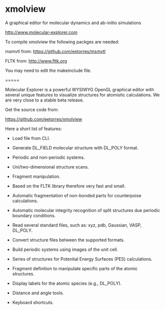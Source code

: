 # xmolview
A graphical editor for molecular dynamics and ab-initio simulations

http://www.molecular-explorer.com

To compile xmolview the following packges are needed:

msmvtl from: https://github.com/eetorres/msmvtl

FLTK from: http://www.fltk.org

You may need to edit the makeinclude file.

=====

Molecular Explorer is a powerful WYSIWYG OpenGL graphical editor with several unique features to visualize structures for atomistic calculations. We are very close to a stable beta release.

Get the source code from:

https://github.com/eetorres/xmolview

Here a short list of features:

+ Load file from CLI.

+ Generate DL_FIELD molecular structure with DL_POLY format.

+ Periodic and non-periodic systems.

+ Uni/two-dimensional structure scans.

+ Fragment manipulation.

+ Based on the FLTK library therefore very fast and small.

+ Automatic fragmentation of non-bonded parts for counterpoise calculations.

+ Automatic molecular integrity recognition of split structures due periodic boundary conditions.

+ Read several standard files, such as: xyz, pdb, Gaussian, VASP, DL_POLY.

+ Convert structure files between the supported formats.

+ Build periodic systems using images of the unit cell.

+ Series of structures for Potential Energy Surfaces (PES) calculations.

+ Fragment definition to manipulate specific parts of the atomic structures.

+ Display labels for the atomic species (e.g., DL_POLY).

+ Distance and angle tools.

+ Keyboard shortcuts. 
